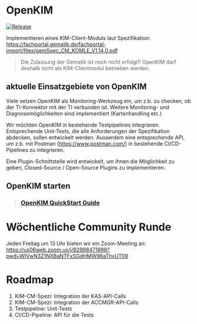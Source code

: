 # OpenKIM

[![Release](https://github.com/sberg-net/openkim/actions/workflows/release.yml/badge.svg)](https://github.com/sberg-net/openkim/actions/workflows/release.yml)

Implementieren eines KIM-Client-Moduls laut Spezifikation:
https://fachportal.gematik.de/fachportal-import/files/gemSpec_CM_KOMLE_V1.14.0.pdf

> Die Zulassung der Gematik ist noch nicht erfolgt!! OpenKIM darf deshalb nicht als KIM-Clientmodul betrieben werden.

## aktuelle Einsatzgebiete von OpenKIM
Viele setzen OpenKIM als Monitoring-Werkzeug ein, um z.b. zu checken, 
ob der TI-Konnektor mit der TI verbunden ist. Weitere Monitoring- und Diagnosemöglichkeiten sind
implementiert (Kartenhandling etc.)

Wir möchten OpenKIM in bestehende Testpipelines integrieren. Entsprechende Unit-Tests, die alle Anforderungen 
der Spezifikation abdecken, sollen entwickelt werden. Ausserdem eine entsprechende API, um z.b. 
mit Postman (https://www.postman.com/) in bestehende CI/CD-Pipelines zu integrieren.

Eine Plugin-Schnittstelle wird entwickelt, um Ihnen die Möglichkeit zu geben, Closed-Source / Open-Source Plugins
zu implementieren.

## OpenKIM starten

> ### [OpenKIM QuickStart Guide](doc/QuickStartGuide.md)

# Wöchentliche Community Runde

Jeden Freitag um 13 Uhr bieten wir ein Zoom-Meeting an: https://us06web.zoom.us/j/82998471898?pwd=WlVwN3Z1NXBaNTFxSGdHMW96aThvUT09

# Roadmap
1. KIM-CM-Spezi: Integration der KAS-API-Calls
2. KIM-CM-Spezi: Integration der ACCMGR-API-Calls
3. Testpipeline: Unit-Tests
4. CI/CD-Pipeline: API für die Tests
